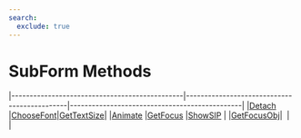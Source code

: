```yaml
---
search:
  exclude: true
---
```


<h1 class="heading"><span class="name">SubForm Methods</span></h1>

|-----------------------------------------------|---------------------------------------------|-----------------------------------------------|
|[Detach](../methodorevents/detach.md)          |[ChooseFont](../methodorevents/choosefont.md)|[GetTextSize](../methodorevents/gettextsize.md)|
|[Animate](../methodorevents/animate.md)        |[GetFocus](../methodorevents/getfocus.md)    |[ShowSIP](../methodorevents/showsip.md)        |
|[GetFocusObj](../methodorevents/getfocusobj.md)|&nbsp;                                       |&nbsp;                                         |
